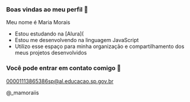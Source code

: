 ### Boas vindas ao meu perfil 🖤

Meu nome é Maria Morais
  
- Estou estudando na [Alura](
- Estou me desenvolvendo na linguagem JavaScript
-  Utilizo esse espaço para minha organização e compartilhamento dos meus projetos desenvolvidos

  ### Você pode entrar em contato comigo 📲

  00001113865386sp@al.educacao.sp.gov.br
  
  @_mamoraiis
